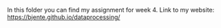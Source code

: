 In this folder you can find my assignment for week 4. 
Link to my website: https://bjente.github.io/dataprocessing/
